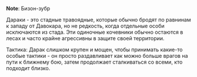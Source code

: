 **Note**: Бизон-зубр

Дараки - это стадные травоядные, которые обычно бродят по равнинам к западу от Давокара, но не редкость, когда отдельные особи исключаются из стада. Эти одиночные кочевники обычно остаются в лесах и часто крайне агрессивны в защите своей территории.

Тактика: Дарак слишком крупен и мощен, чтобы принимать какие-то особые тактики - он просто раздавливает как можно больше врагов на пути к ближнему бою, затем продолжает сталкиваться со всеми, кто подходит близко.